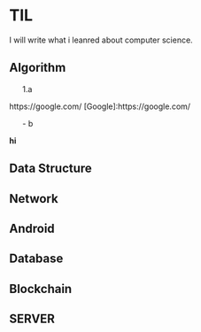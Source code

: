 # TIL
I will write what i leanred about computer science.

## Algorithm

<ol>1.a</ol>
https://google.com/
[Google]:https://google.com/
<ul>- b</ul>

**hi**

## Data Structure

## Network

## Android

## Database

## Blockchain

## SERVER

